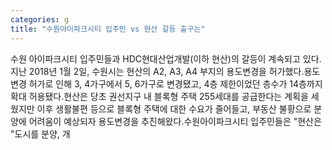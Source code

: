 ```yaml
---
categories: g
title: "수원아이파크시티 입주민 vs 현산 갈등 출구는"
---
```

수원 아이파크시티 입주민들과 HDC현대산업개발(이하 현산)의 갈등이 계속되고 있다.지난 2018년 1월 2일, 수원시는 현산의 A2, A3, A4 부지의 용도변경을 허가했다.용도변경 허가로 인해 3, 4가구에서 5, 6가구로 변경됐고, 4층 제한이었던 층수가 14층까지 확대 허용됐다.현산은 당초 권선지구 내 블록형 주택 255세대를 공급한다는 계획을 세웠지만 이후 생활불편 등으로 블록형 주택에 대한 수요가 줄어들고, 부동산 불황으로 분양에 어려움이 예상되자 용도변경을 추진해왔다.수원아이파크시티 입주민들은 "현산은 "도시를 분양, 개
